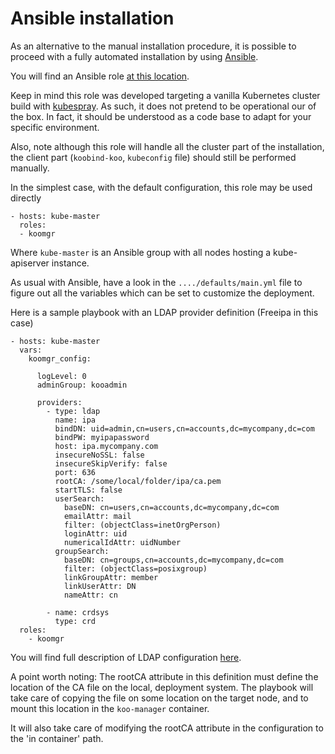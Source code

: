 # Ansible installation 

As an alternative to the manual installation procedure, it is possible to proceed with a fully automated installation by using [Ansible](https://www.ansible.com/).

You will find an Ansible role [at this location](https://github.com/BROADSoftware/ezcplugins/tree/master/k8s/koomgr/roles).

Keep in mind this role was developed targeting a vanilla Kubernetes cluster build with [kubespray](https://github.com/kubernetes-sigs/kubespray). As such, it does not pretend to be operational our of the box. 
In fact, it should be understood as a code base to adapt for your specific environment.

Also, note although this role will handle all the cluster part of the installation, the client part (`koobind-koo`, `kubeconfig` file) should still be performed manually.

In the simplest case, with the default configuration, this role may be used directly

```
- hosts: kube-master
  roles:
  - koomgr
```

Where `kube-master` is an Ansible group with all nodes hosting a kube-apiserver instance.

As usual with Ansible, have a look in the `..../defaults/main.yml` file to figure out all the variables which can be set to customize the deployment.

Here is a sample playbook with an LDAP provider definition (Freeipa in this case)

```
- hosts: kube-master
  vars:
    koomgr_config:

      logLevel: 0
      adminGroup: kooadmin

      providers:
        - type: ldap
          name: ipa
          bindDN: uid=admin,cn=users,cn=accounts,dc=mycompany,dc=com
          bindPW: myipapassword
          host: ipa.mycompany.com
          insecureNoSSL: false
          insecureSkipVerify: false
          port: 636
          rootCA: /some/local/folder/ipa/ca.pem
          startTLS: false
          userSearch:
            baseDN: cn=users,cn=accounts,dc=mycompany,dc=com
            emailAttr: mail
            filter: (objectClass=inetOrgPerson)
            loginAttr: uid
            numericalIdAttr: uidNumber
          groupSearch:
            baseDN: cn=groups,cn=accounts,dc=mycompany,dc=com
            filter: (objectClass=posixgroup)
            linkGroupAttr: member
            linkUserAttr: DN
            nameAttr: cn

        - name: crdsys
          type: crd
  roles:
    - koomgr
```

You will find full description of LDAP configuration [here](ldap.md). 

A point worth noting: The rootCA attribute in this definition must define the location of the CA file on the local, deployment system. 
The playbook will take care of copying the file on some location on the target node, and to mount this location in the `koo-manager` container.

It will also take care of modifying the rootCA attribute in the configuration to the 'in container' path.   

